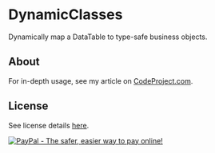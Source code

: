 DynamicClasses
==============

Dynamically map a DataTable to type-safe business objects.

## About

For in-depth usage, see my article on [CodeProject.com](http://www.codeproject.com/Articles/325876/Dynamically-Map-SQL-Resultset-to-Business-Object).

## License

See license details [here](https://github.com/AweSamNet/DynamicClasses/blob/master/LICENSE).

[![PayPal - The safer, easier way to pay online!](https://www.paypalobjects.com/en_US/i/btn/btn_donateCC_LG.gif)](https://www.paypal.com/cgi-bin/webscr?cmd=_s-xclick&amp;hosted_button_id=B67MHH23HFLTY)
